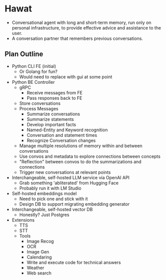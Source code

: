 Hawat
===

- Conversational agent with long and short-term memory, run only on personal infrastructure, to provide effective advice and assistance to the user.
- A conversation partner that remembers previous conversations.

Plan Outline
---
- Python CLI FE (initial)
    - Or Golang for fun?
    - Would need to replace with gui at some point
- Python BE Controller
    - gRPC
        - Receive messages from FE
        - Pass responses back to FE
    - Store conversations
    - Process Messages
        - Summarize conversations
        - Summarize statements
        - Develop important facts
        - Named-Entity and Keyword recognition
        - Conversation and statement times
        - Recognize Conversation changes
    - Manage multiple resolutions of memory within and between conversations
    - Use convos and metadata to explore connections between concepts
    - "Reflection" between convos to do the summarizations and connections
    - Trigger new conversations at relevant points
- Interchangeable, self-hosted LLM service via OpenAI API
    - Grab something 'abliterated' from Hugging Face
    - Probably run it with LM Studio
- Self-hosted embeddings model
    - Need to pick one and stick with it
    - Design DB to support migrating embedding generator
- Interchangeable, self-hosted vector DB
    - Honestly? Just Postgres
- Extensions
    - TTS
    - STT
    - Tools
        - Image Recog
        - OCR
        - Image Gen
        - Calendaring
        - Write and execute code for technical answers
        - Weather
        - Web search
